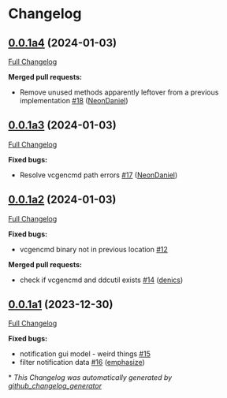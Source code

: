 # Changelog

## [0.0.1a4](https://github.com/OpenVoiceOS/ovos-gui-plugin-shell-companion/tree/0.0.1a4) (2024-01-03)

[Full Changelog](https://github.com/OpenVoiceOS/ovos-gui-plugin-shell-companion/compare/0.0.1a3...0.0.1a4)

**Merged pull requests:**

- Remove unused methods apparently leftover from a previous implementation [\#18](https://github.com/OpenVoiceOS/ovos-gui-plugin-shell-companion/pull/18) ([NeonDaniel](https://github.com/NeonDaniel))

## [0.0.1a3](https://github.com/OpenVoiceOS/ovos-gui-plugin-shell-companion/tree/0.0.1a3) (2024-01-03)

[Full Changelog](https://github.com/OpenVoiceOS/ovos-gui-plugin-shell-companion/compare/0.0.1a2...0.0.1a3)

**Fixed bugs:**

- Resolve vcgencmd path errors [\#17](https://github.com/OpenVoiceOS/ovos-gui-plugin-shell-companion/pull/17) ([NeonDaniel](https://github.com/NeonDaniel))

## [0.0.1a2](https://github.com/OpenVoiceOS/ovos-gui-plugin-shell-companion/tree/0.0.1a2) (2024-01-03)

[Full Changelog](https://github.com/OpenVoiceOS/ovos-gui-plugin-shell-companion/compare/0.0.1a1...0.0.1a2)

**Fixed bugs:**

- vcgencmd binary not in previous location [\#12](https://github.com/OpenVoiceOS/ovos-gui-plugin-shell-companion/issues/12)

**Merged pull requests:**

- check if vcgencmd and ddcutil exists [\#14](https://github.com/OpenVoiceOS/ovos-gui-plugin-shell-companion/pull/14) ([denics](https://github.com/denics))

## [0.0.1a1](https://github.com/OpenVoiceOS/ovos-gui-plugin-shell-companion/tree/0.0.1a1) (2023-12-30)

[Full Changelog](https://github.com/OpenVoiceOS/ovos-gui-plugin-shell-companion/compare/0.0.0...0.0.1a1)

**Fixed bugs:**

- notification gui model - weird things [\#15](https://github.com/OpenVoiceOS/ovos-gui-plugin-shell-companion/issues/15)
- filter notification data [\#16](https://github.com/OpenVoiceOS/ovos-gui-plugin-shell-companion/pull/16) ([emphasize](https://github.com/emphasize))



\* *This Changelog was automatically generated by [github_changelog_generator](https://github.com/github-changelog-generator/github-changelog-generator)*

